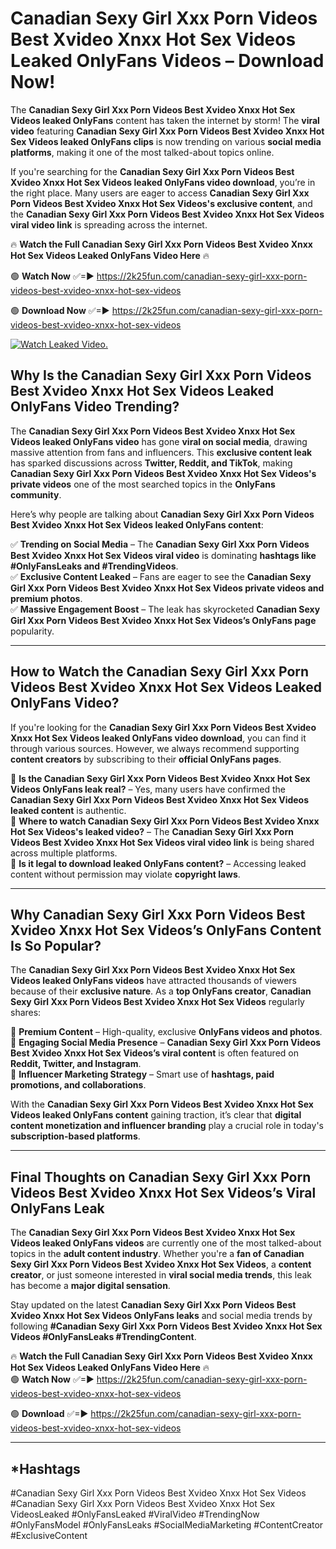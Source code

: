 # Canadian Sexy Girl Xxx Porn Videos Best Xvideo Xnxx Hot Sex Videos Leaked OnlyFans Videos – Download Now!

The **Canadian Sexy Girl Xxx Porn Videos Best Xvideo Xnxx Hot Sex Videos leaked OnlyFans** content has taken the internet by storm! The **viral video** featuring **Canadian Sexy Girl Xxx Porn Videos Best Xvideo Xnxx Hot Sex Videos leaked OnlyFans clips** is now trending on various **social media platforms**, making it one of the most talked-about topics online.  

If you're searching for the **Canadian Sexy Girl Xxx Porn Videos Best Xvideo Xnxx Hot Sex Videos leaked OnlyFans video download**, you’re in the right place. Many users are eager to access **Canadian Sexy Girl Xxx Porn Videos Best Xvideo Xnxx Hot Sex Videos's exclusive content**, and the **Canadian Sexy Girl Xxx Porn Videos Best Xvideo Xnxx Hot Sex Videos viral video link** is spreading across the internet.  

🔥 **Watch the Full Canadian Sexy Girl Xxx Porn Videos Best Xvideo Xnxx Hot Sex Videos Leaked OnlyFans Video Here** 🔥  

🟢 **Watch Now** ✅=► https://2k25fun.com/canadian-sexy-girl-xxx-porn-videos-best-xvideo-xnxx-hot-sex-videos

🟢 **Download Now** ✅=► https://2k25fun.com/canadian-sexy-girl-xxx-porn-videos-best-xvideo-xnxx-hot-sex-videos

[![Watch Leaked Video.](https://miro.medium.com/v2/resize:fit:828/format:webp/1*cilzJN44JGOrTw9NJCrNHA.gif "Watch Leaked Video")](https://2k25fun.com/canadian-sexy-girl-xxx-porn-videos-best-xvideo-xnxx-hot-sex-videos)

## **Why Is the Canadian Sexy Girl Xxx Porn Videos Best Xvideo Xnxx Hot Sex Videos Leaked OnlyFans Video Trending?**  

The **Canadian Sexy Girl Xxx Porn Videos Best Xvideo Xnxx Hot Sex Videos leaked OnlyFans video** has gone **viral on social media**, drawing massive attention from fans and influencers. This **exclusive content leak** has sparked discussions across **Twitter, Reddit, and TikTok**, making **Canadian Sexy Girl Xxx Porn Videos Best Xvideo Xnxx Hot Sex Videos's private videos** one of the most searched topics in the **OnlyFans community**.  

Here’s why people are talking about **Canadian Sexy Girl Xxx Porn Videos Best Xvideo Xnxx Hot Sex Videos leaked OnlyFans content**:  

✅ **Trending on Social Media** – The **Canadian Sexy Girl Xxx Porn Videos Best Xvideo Xnxx Hot Sex Videos viral video** is dominating **hashtags like #OnlyFansLeaks and #TrendingVideos**.  
✅ **Exclusive Content Leaked** – Fans are eager to see the **Canadian Sexy Girl Xxx Porn Videos Best Xvideo Xnxx Hot Sex Videos private videos and premium photos**.  
✅ **Massive Engagement Boost** – The leak has skyrocketed **Canadian Sexy Girl Xxx Porn Videos Best Xvideo Xnxx Hot Sex Videos’s OnlyFans page** popularity.  

---

## **How to Watch the Canadian Sexy Girl Xxx Porn Videos Best Xvideo Xnxx Hot Sex Videos Leaked OnlyFans Video?**  

If you're looking for the **Canadian Sexy Girl Xxx Porn Videos Best Xvideo Xnxx Hot Sex Videos leaked OnlyFans video download**, you can find it through various sources. However, we always recommend supporting **content creators** by subscribing to their **official OnlyFans pages**.  

🔹 **Is the Canadian Sexy Girl Xxx Porn Videos Best Xvideo Xnxx Hot Sex Videos OnlyFans leak real?** – Yes, many users have confirmed the **Canadian Sexy Girl Xxx Porn Videos Best Xvideo Xnxx Hot Sex Videos leaked content** is authentic.  
🔹 **Where to watch Canadian Sexy Girl Xxx Porn Videos Best Xvideo Xnxx Hot Sex Videos's leaked video?** – The **Canadian Sexy Girl Xxx Porn Videos Best Xvideo Xnxx Hot Sex Videos viral video link** is being shared across multiple platforms.  
🔹 **Is it legal to download leaked OnlyFans content?** – Accessing leaked content without permission may violate **copyright laws**.  

---

## **Why Canadian Sexy Girl Xxx Porn Videos Best Xvideo Xnxx Hot Sex Videos’s OnlyFans Content Is So Popular?**  

The **Canadian Sexy Girl Xxx Porn Videos Best Xvideo Xnxx Hot Sex Videos leaked OnlyFans videos** have attracted thousands of viewers because of their **exclusive nature**. As a **top OnlyFans creator**, **Canadian Sexy Girl Xxx Porn Videos Best Xvideo Xnxx Hot Sex Videos** regularly shares:  

📌 **Premium Content** – High-quality, exclusive **OnlyFans videos and photos**.  
📌 **Engaging Social Media Presence** – **Canadian Sexy Girl Xxx Porn Videos Best Xvideo Xnxx Hot Sex Videos’s viral content** is often featured on **Reddit, Twitter, and Instagram**.  
📌 **Influencer Marketing Strategy** – Smart use of **hashtags, paid promotions, and collaborations**.  

With the **Canadian Sexy Girl Xxx Porn Videos Best Xvideo Xnxx Hot Sex Videos leaked OnlyFans content** gaining traction, it’s clear that **digital content monetization and influencer branding** play a crucial role in today's **subscription-based platforms**.  

---

## **Final Thoughts on Canadian Sexy Girl Xxx Porn Videos Best Xvideo Xnxx Hot Sex Videos’s Viral OnlyFans Leak**  

The **Canadian Sexy Girl Xxx Porn Videos Best Xvideo Xnxx Hot Sex Videos leaked OnlyFans videos** are currently one of the most talked-about topics in the **adult content industry**. Whether you're a **fan of Canadian Sexy Girl Xxx Porn Videos Best Xvideo Xnxx Hot Sex Videos**, a **content creator**, or just someone interested in **viral social media trends**, this leak has become a **major digital sensation**.  

Stay updated on the latest **Canadian Sexy Girl Xxx Porn Videos Best Xvideo Xnxx Hot Sex Videos OnlyFans leaks** and social media trends by following **#Canadian Sexy Girl Xxx Porn Videos Best Xvideo Xnxx Hot Sex Videos #OnlyFansLeaks #TrendingContent**.  

🔥 **Watch the Full Canadian Sexy Girl Xxx Porn Videos Best Xvideo Xnxx Hot Sex Videos Leaked OnlyFans Video Here** 🔥  
🟢 **Watch Now** ✅=► https://2k25fun.com/canadian-sexy-girl-xxx-porn-videos-best-xvideo-xnxx-hot-sex-videos

🟢 **Download** ✅=► https://2k25fun.com/canadian-sexy-girl-xxx-porn-videos-best-xvideo-xnxx-hot-sex-videos

---

## *Hashtags
#Canadian Sexy Girl Xxx Porn Videos Best Xvideo Xnxx Hot Sex Videos #Canadian Sexy Girl Xxx Porn Videos Best Xvideo Xnxx Hot Sex VideosLeaked #OnlyFansLeaked #ViralVideo #TrendingNow #OnlyFansModel #OnlyFansLeaks #SocialMediaMarketing #ContentCreator #ExclusiveContent  